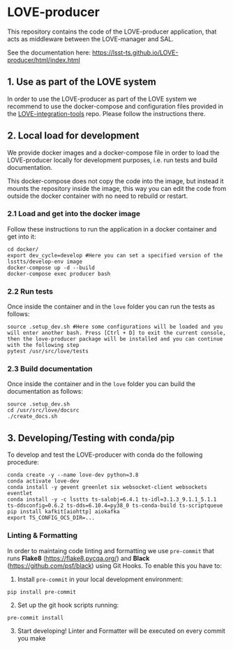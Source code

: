 # LOVE-producer

This repository contains the code of the LOVE-producer application, that acts as middleware between the LOVE-manager and SAL.

See the documentation here: https://lsst-ts.github.io/LOVE-producer/html/index.html

## 1. Use as part of the LOVE system

In order to use the LOVE-producer as part of the LOVE system we recommend to use the docker-compose and configuration files provided in the [LOVE-integration-tools](https://github.com/lsst-ts/LOVE-integration-tools) repo. Please follow the instructions there.

## 2. Local load for development

We provide docker images and a docker-compose file in order to load the LOVE-producer locally for development purposes, i.e. run tests and build documentation.

This docker-compose does not copy the code into the image, but instead it mounts the repository inside the image, this way you can edit the code from outside the docker container with no need to rebuild or restart.

### 2.1 Load and get into the docker image

Follow these instructions to run the application in a docker container and get into it:

```
cd docker/
export dev_cycle=develop #Here you can set a specified version of the lsstts/develop-env image
docker-compose up -d --build
docker-compose exec producer bash
```

### 2.2 Run tests

Once inside the container and in the `love` folder you can run the tests as follows:

```
source .setup_dev.sh #Here some configurations will be loaded and you will enter another bash. Press [Ctrl + D] to exit the current console, then the love-producer package will be installed and you can continue with the following step
pytest /usr/src/love/tests
```

### 2.3 Build documentation

Once inside the container and in the `love` folder you can build the documentation as follows:

```
source .setup_dev.sh
cd /usr/src/love/docsrc
./create_docs.sh
```

## 3. Developing/Testing with conda/pip

To develop and test the LOVE-producer with conda do the following procedure:

```
conda create -y --name love-dev python=3.8
conda activate love-dev
conda install -y gevent greenlet six websocket-client websockets eventlet
conda install -y -c lsstts ts-salobj=6.4.1 ts-idl=3.1.3_9.1.1_5.1.1 ts-ddsconfig=0.6.2 ts-dds=6.10.4=py38_0 ts-conda-build ts-scriptqueue
pip install kafkit[aiohttp] aiokafka
export TS_CONFIG_OCS_DIR=...
```

### Linting & Formatting
In order to maintaing code linting and formatting we use `pre-commit` that runs **Flake8** (https://flake8.pycqa.org/) and **Black** (https://github.com/psf/black) using Git Hooks. To enable this you have to:

1. Install `pre-commit` in your local development environment:
```
pip install pre-commit
```

2. Set up the git hook scripts running:
```
pre-commit install
```

3. Start developing! Linter and Formatter will be executed on every commit you make